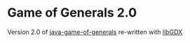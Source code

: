 # Game of Generals 2.0

Version 2.0 of [java-game-of-generals](https://github.com/marklcrns/java-game-of-generals)
re-written with [libGDX](https://libgdx.badlogicgames.com/)
